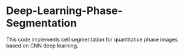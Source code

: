 # Deep-Learning-Phase-Segmentation
This code implements cell segmentation for quantitative phase images based on CNN deep learning.
